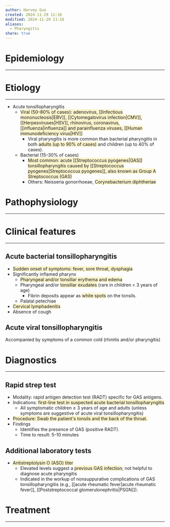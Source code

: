 ```yaml
---
author: Harvey Guo
created: 2024-11-29 11:16
modified: 2024-11-29 11:16
aliases:
  - Pharyngitis
share: true
---
```

# Epidemiology
---


# Etiology
---
- Acute tonsillopharyngitis
	- <span style="background:rgba(240, 200, 0, 0.2)">Viral (50–80% of cases): adenovirus, [[Infectious mononucleosis|EBV]], [[Cytomegalovirus infection|CMV]], [[Herpesviruses|HSV]], rhinovirus, coronavirus, [[influenza|influenza]] and parainfluenza viruses, [[Human immunodeficiency virus|HIV]]</span>
		- Viral pharyngitis is more common than bacterial pharyngitis in both <span style="background:rgba(240, 200, 0, 0.2)">adults (up to 90% of cases)</span> and children (up to 40% of cases).
	- Bacterial (15–30% of cases)
		- <span style="background:rgba(240, 200, 0, 0.2)">Most common: acute [[Streptococcus pyogenes|GAS]] tonsillopharyngitis caused by [[Streptococcus pyogenes|Streptococcus pyogenes]], also known as Group A Streptococcus (GAS)</span> 
		- Others: Neisseria gonorrhoeae, <span style="background:rgba(240, 200, 0, 0.2)">Corynebacterium diphtheriae</span>

# Pathophysiology
---


# Clinical features
---
## Acute bacterial tonsillopharyngitis
- <span style="background:rgba(240, 200, 0, 0.2)">Sudden onset of symptoms: fever, sore throat, dysphagia</span>
- Significantly inflamed pharynx
	- <span style="background:rgba(240, 200, 0, 0.2)">Pharyngeal and/or tonsillar erythema and edema </span>
	- Pharyngeal and/or <span style="background:rgba(240, 200, 0, 0.2)">tonsillar exudates</span> (rare in children < 3 years of age)
		- Fibrin deposits appear as <span style="background:rgba(240, 200, 0, 0.2)">white spots</span> on the tonsils.
	- Palatal petechiae 
- <span style="background:rgba(240, 200, 0, 0.2)">Cervical lymphadenitis</span>
- Absence of cough
## Acute viral tonsillopharyngitis
Accompanied by symptoms of a common cold (rhinitis and/or pharyngitis)

# Diagnostics
---
## Rapid strep test
- Modality: rapid antigen detection test (RADT) specific for GAS antigens.
- Indications: <span style="background:rgba(240, 200, 0, 0.2)">first-line test in suspected acute bacterial tonsillopharyngitis</span>
	- All symptomatic children ≥ 3 years of age and adults (unless symptoms are suggestive of acute viral tonsillopharyngitis)
- <span style="background:rgba(240, 200, 0, 0.2)">Procedure: Swab the patient's tonsils and the back of the throat.</span>
- Findings
	- Identifies the presence of GAS (positive RADT). 
	- Time to result: 5–10 minutes
## Additional laboratory tests
- <span style="background:rgba(240, 200, 0, 0.2)">Antistreptolysin O (ASO) titer</span>
	- Elevated levels suggest a <span style="background:rgba(240, 200, 0, 0.2)">previous GAS infection</span>; not helpful to diagnose acute pharyngitis
	- Indicated in the workup of nonsuppurative complications of GAS tonsillopharyngitis (e.g., [[acute rheumatic fever|acute rheumatic fever]], [[Poststreptococcal glomerulonephritis|PSGN]]).

# Treatment
---

